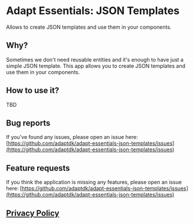 # Adapt Essentials: JSON Templates

Allows to create JSON templates and use them in your components.

## Why?

Sometimes we don't need reusable entities and it's enough to have just a simple JSON template. This app allows you to create JSON templates and use them in your components.

## How to use it?

TBD

## Bug reports

If you've found any issues, please open an issue here: [https://github.com/adaptdk/adapt-essentials-json-templates/issues](https://github.com/adaptdk/adapt-essentials-json-templates/issues)

## Feature requests

If you think the application is missing any features, please open an issue here: [https://github.com/adaptdk/adapt-essentials-json-templates/issues](https://github.com/adaptdk/adapt-essentials-json-templates/issues)

## [Privacy Policy](https://adaptagency.com/privacy-policy)
